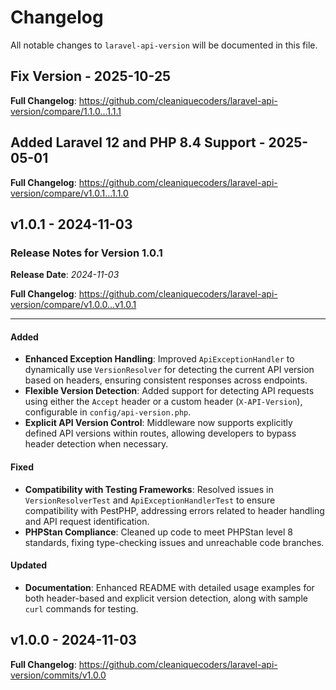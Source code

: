 # Changelog

All notable changes to `laravel-api-version` will be documented in this file.

## Fix Version - 2025-10-25

**Full Changelog**: https://github.com/cleaniquecoders/laravel-api-version/compare/1.1.0...1.1.1

## Added Laravel 12 and PHP 8.4 Support - 2025-05-01

**Full Changelog**: https://github.com/cleaniquecoders/laravel-api-version/compare/v1.0.1...1.1.0

## v1.0.1 - 2024-11-03

### Release Notes for Version 1.0.1

**Release Date**: *2024-11-03*

**Full Changelog**: https://github.com/cleaniquecoders/laravel-api-version/compare/v1.0.0...v1.0.1


---

#### Added

- **Enhanced Exception Handling**: Improved `ApiExceptionHandler` to dynamically use `VersionResolver` for detecting the current API version based on headers, ensuring consistent responses across endpoints.
- **Flexible Version Detection**: Added support for detecting API requests using either the `Accept` header or a custom header (`X-API-Version`), configurable in `config/api-version.php`.
- **Explicit API Version Control**: Middleware now supports explicitly defined API versions within routes, allowing developers to bypass header detection when necessary.

#### Fixed

- **Compatibility with Testing Frameworks**: Resolved issues in `VersionResolverTest` and `ApiExceptionHandlerTest` to ensure compatibility with PestPHP, addressing errors related to header handling and API request identification.
- **PHPStan Compliance**: Cleaned up code to meet PHPStan level 8 standards, fixing type-checking issues and unreachable code branches.

#### Updated

- **Documentation**: Enhanced README with detailed usage examples for both header-based and explicit version detection, along with sample `curl` commands for testing.

## v1.0.0 - 2024-11-03

**Full Changelog**: https://github.com/cleaniquecoders/laravel-api-version/commits/v1.0.0

